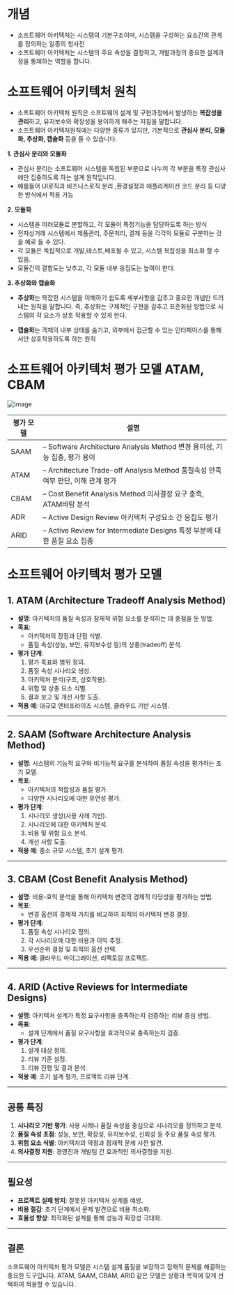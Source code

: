 # 개념 
* 소프트웨어 아키텍처는 시스템의 기본구조이며, 시스템을 구성하는 요소간의 관계를 정의하는 일종의 청사진
* 소프트웨어 아키텍처는 시스템의 주요 속성을 결정하고, 개발과정의 중요한 설계과정을 통제하는 역할을 합니다.


# 소프트웨어 아키텍처 원칙
* 소프트웨어 아키텍처 원칙은 소프트웨어 설계 및 구현과정에서 발생하는 **복잡성을 관리**하고, 유지보수와 확장성을 용이하게 해주는 지침을 말합니다.
* 소프트웨어 아키텍처원칙에는 다양한 종류가 있지만, 기본적으로 **관심사 분리, 모듈화, 추상화, 캡슐화** 등을 들 수 있습니다.


**1. 관심사 분리와 모듈화**
   
   * 관심사 분리는 소프트웨어 시스템을 독립된 부분으로 나누어 각 부분을 특정 관심사에만 집중하도록 하는 설계 원칙입니다.
   * 예를들어 UI로직과 비즈니스로직 분리 ,환경설정과 애플리케이션 코드 분리 등 다양한 방식에서 적용 가능

**2. 모듈화**

   * 시스템을 여러모듈로 분할하고, 각 모듈이 특정기능을 담당하도록 하는 방식
   * 전자상거래 시스템에서 제품관리, 주문처리, 결제 등을 각각의 모듈로 구분하는 것을 예로 들 수 있다.
   * 각 모듈은 독립적으로 개발,테스트,배포될 수 있고, 시스템 복잡성을 최소화 할 수 있음.
   * 모듈간의 결합도는 낮추고, 각 모듈 내부 응집도는 높여야 한다.

**3. 추상화와 캡슐화**

  * **추상화**는 복잡한 시스템을 이해하기 쉽도록 세부사항을 감추고 중요한 개념만 드러내는 원칙을 말합니다.
   즉, 추상화는 구체적인 구현을 감추고 표준화된 방법으로 시스템의 각 요소가 상호 작용할 수 있게 한다.
   
  * **캡슐화**는 객체의 내부 상태를 숨기고, 외부에서 접근할 수 있는 인터페이스를 통해서만 상호작용하도록 하는 원칙


# 소프트웨어 아키텍처 평가 모델 ATAM, CBAM
![image](https://github.com/user-attachments/assets/9958297e-b6b2-4c98-95d6-374314a741a3)


|평가 모델|설명|
|--|--|
SAAM|	– Software Architecture Analysis Method  변경 용이성, 기능 집중, 평가 용이
ATAM|	– Architecture Trade-off Analysis Method   품질속성 만족 여부 판단, 이해 관계 평가
CBAM|	– Cost Benefit Analysis Method   의사결정 요구 충족, ATAM바탕 분석
ADR|	– Active Design Review   아키텍처 구성요소 간 응집도 평가
ARID|	– Active Review for Intermediate Designs  특정 부분에 대한 품질 요소 집중


# 소프트웨어 아키텍처 평가 모델

## 1. ATAM (Architecture Tradeoff Analysis Method)
- **설명**: 아키텍처의 품질 속성과 잠재적 위험 요소를 분석하는 데 중점을 둔 방법.
- **목표**:
  - 아키텍처의 장점과 단점 식별.
  - 품질 속성(성능, 보안, 유지보수성 등)의 상충(tradeoff) 분석.
- **평가 단계**:
  1. 평가 목표와 범위 정의.
  2. 품질 속성 시나리오 생성.
  3. 아키텍처 분석(구조, 상호작용).
  4. 위험 및 상충 요소 식별.
  5. 결과 보고 및 개선 사항 도출.
- **적용 예**: 대규모 엔터프라이즈 시스템, 클라우드 기반 시스템.

---

## 2. SAAM (Software Architecture Analysis Method)
- **설명**: 시스템의 기능적 요구와 비기능적 요구를 분석하여 품질 속성을 평가하는 초기 모델.
- **목표**:
  - 아키텍처의 적합성과 품질 평가.
  - 다양한 시나리오에 대한 유연성 평가.
- **평가 단계**:
  1. 시나리오 생성(사용 사례 기반).
  2. 시나리오에 대한 아키텍처 분석.
  3. 비용 및 위험 요소 분석.
  4. 개선 사항 도출.
- **적용 예**: 중소 규모 시스템, 초기 설계 평가.

---

## 3. CBAM (Cost Benefit Analysis Method)
- **설명**: 비용-효익 분석을 통해 아키텍처 변경의 경제적 타당성을 평가하는 방법.
- **목표**:
  - 변경 옵션의 경제적 가치를 비교하여 최적의 아키텍처 변경 결정.
- **평가 단계**:
  1. 품질 속성 시나리오 정의.
  2. 각 시나리오에 대한 비용과 이익 추정.
  3. 우선순위 결정 및 최적의 옵션 선택.
- **적용 예**: 클라우드 마이그레이션, 리팩토링 프로젝트.

---

## 4. ARID (Active Reviews for Intermediate Designs)
- **설명**: 아키텍처 설계가 특정 요구사항을 충족하는지 검증하는 리뷰 중심 방법.
- **목표**:
  - 설계 단계에서 품질 요구사항을 효과적으로 충족하는지 검증.
- **평가 단계**:
  1. 설계 대상 정의.
  2. 리뷰 기준 설정.
  3. 리뷰 진행 및 결과 분석.
- **적용 예**: 초기 설계 평가, 프로젝트 리뷰 단계.

---

## 공통 특징
1. **시나리오 기반 평가**: 사용 사례나 품질 속성을 중심으로 시나리오를 정의하고 분석.
2. **품질 속성 초점**: 성능, 보안, 확장성, 유지보수성, 신뢰성 등 주요 품질 속성 평가.
3. **위험 요소 식별**: 아키텍처의 약점과 잠재적 문제 사전 발견.
4. **의사결정 지원**: 경영진과 개발팀 간 효과적인 의사결정을 지원.

---

## 필요성
- **프로젝트 실패 방지**: 잘못된 아키텍처 설계를 예방.
- **비용 절감**: 초기 단계에서 문제 발견으로 비용 최소화.
- **효율성 향상**: 최적화된 설계를 통해 성능과 확장성 극대화.

---

## 결론
소프트웨어 아키텍처 평가 모델은 시스템 설계 품질을 보장하고 잠재적 문제를 해결하는 중요한 도구입니다. ATAM, SAAM, CBAM, ARID 같은 모델은 상황과 목적에 맞게 선택하여 적용할 수 있습니다.

